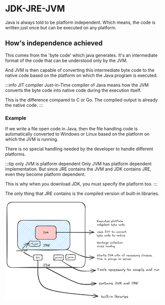# JDK-JRE-JVM

Java is always told to be platform independent. 
Which means, the code is written just once but can be executed on any platform. 

## How's independence achieved

This comes from the 'byte code' which java generates. 
It's an intermediate format of the code that can be understood only by the JVM.

And JVM is then capable of converting this intermediate byte code to the native code 
based on the platform on which the Java program is executed. 

:::info JIT compiler
Just-in-Time compiler of Java means how the JVM converts the byte code into native code 
during the execution itself. 

This is the difference compared to C or Go. The compiled output is already the native code.
:::

### Example

If we write a file open code in Java, 
then the file handling code is automatically converted to Windows or Linux based on the platform 
on which the JVM is running.

There is no special handling needed by the developer to handle different platforms. 

:::tip only JVM is platform dependent
Only JVM has platform dependent implementation. 
But since JRE contains the JVM and JDK contains JRE, even they become platform dependent. 

This is why when you download JDK, you must specify the platform too.
:::

The only thing that JRE contains is the compiled version of built-in libraries. 

![jvm-jre-jdk](../../static/img/jdk-jre-jvm.excalidraw.png)